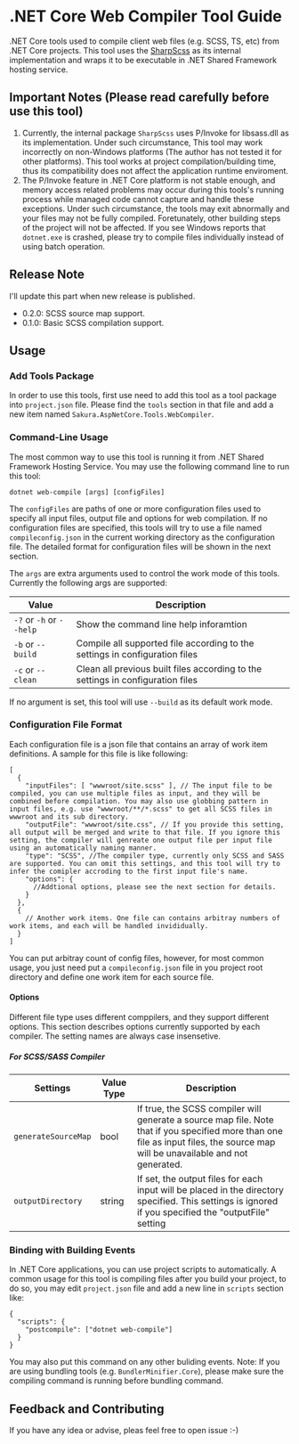 # .NET Core Web Compiler Tool Guide
.NET Core tools used to compile client web files (e.g. SCSS, TS, etc) from .NET Core projects. This tool uses the [SharpScss](https://www.nuget.org/packages/SharpScss/) as its internal implementation and wraps it to be executable in .NET Shared Framework hosting service.

## Important Notes (Please read carefully before use this tool) ##

1. Currently, the internal package `SharpScss` uses P/Invoke for libsass.dll as its implementation. Under such circumstance, This tool may work incorrectly on non-Windows platforms (The author has not tested it for other platforms). This tool works at project compilation/building time, thus its compatibility does not affect the application runtime enviroment.
2. The P/Invoke feature in .NET Core platform is not stable enough, and memory access related problems may occur during this tools's running process while managed code cannot capture and handle these exceptions. Under such circumstance, the tools may exit abnormally and your files may not be fully compiled. Foretunately, other building steps of the project will not be affected. If you see Windows reports that `dotnet.exe` is crashed, please try to compile files individually instead of using batch operation. 

## Release Note

I'll update this part when new release is published.

- 0.2.0: SCSS source map support.
- 0.1.0: Basic SCSS compilation support.

## Usage

### Add Tools Package
In order to use this tools, first use need to add this tool as a tool package into `project.json` file. Please find the `tools` section in that file and add a new item named `Sakura.AspNetCore.Tools.WebCompiler`.

### Command-Line Usage
The most common way to use this tool is running it from .NET Shared Framework Hosting Service. You may use the following command line to run this tool:
```CMD
dotnet web-compile [args] [configFiles]
```
The `configFiles` are paths of one or more configuration files used to specify all input files, output file and options for web compilation. If no configuration files are specified, this tools will try to use a file named `compileconfig.json` in the current working directory as the configuration file. The detailed format for configuration files will be shown in the next section.  

The `args` are extra arguments used to control the work mode of this tools. Currently the following args are supported:

Value|Description
-----|-----------
`-?` or `-h` or `--help`|Show the command line help inforamtion
`-b` or `--build`|Compile all supported file according to the settings in configuration files
`-c` or `--clean`|Clean all previous built files according to the settings in configuration files

If no argument is set, this tool will use `--build` as its default work mode.

### Configuration File Format
Each configuration file is a json file that contains an array of work item definitions. A sample for this file is like following:
```JS
[
  {
    "inputFiles": [ "wwwroot/site.scss" ], // The input file to be compiled, you can use multiple files as input, and they will be combined before compilation. You may also use globbing pattern in input files, e.g. use "wwwroot/**/*.scss" to get all SCSS files in wwwroot and its sub directory. 
    "outputFile": "wwwroot/site.css", // If you provide this setting, all output will be merged and write to that file. If you ignore this setting, the compiler will genreate one output file per input file using an automatically naming manner.
    "type": "SCSS", //The compiler type, currently only SCSS and SASS are supported. You can omit this settings, and this tool will try to infer the comipler accroding to the first input file's name.
    "options": { 
      //Addtional options, please see the next section for details.
    }
  },
  {
    // Another work items. One file can contains arbitray numbers of work items, and each will be handled invididually.
  }
]
```
You can put arbitray count of config files, however, for most common usage, you just need put a `compileconfig.json` file in you project root directory and define one work item for each source file.

#### Options

Different file type uses different comppilers, and they support different options. This section describes options currently supported by each compiler. The setting names are always case insensetive.

##### For SCSS/SASS Compiler

Settings|Value Type|Description
--------|----------|-----------
`generateSourceMap`|bool|If true, the SCSS compiler will generate a source map file. Note that if you specified more than one file as input files, the source map will be unavailable and not generated.
`outputDirectory`|string|If set, the output files for each input will be placed in the directory specified. This settings is ignored if you specified the "outputFile" setting

### Binding with Building Events
In .NET Core applications, you can use project scripts to automatically. A common usage for this tool is compiling files after you build your project, to do so, you may edit `project.json` file and add a new line in `scripts` section like:
```JS
{
  "scripts": {
    "postcompile": ["dotnet web-compile"]
  }
}
```
You may also put this command on any other buliding events. Note: If you are using bundling tools (e.g. `BundlerMinifier.Core`), please make sure the compiling command is running before bundling command.

## Feedback and Contributing
If you have any idea or advise, pleas feel free to open issue :-)
